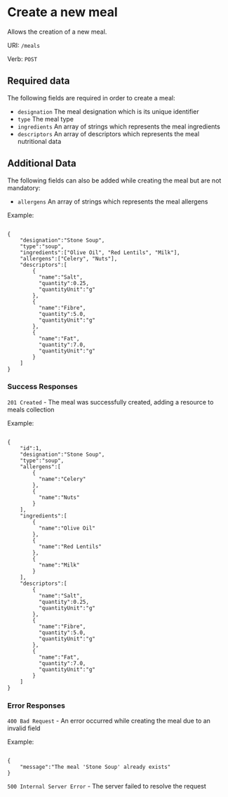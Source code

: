 # Create a new meal

Allows the creation of a new meal.

URI: `/meals`

Verb: `POST`

## Required data

The following fields are required in order to create a meal:

- `designation` The meal designation which is its unique identifier
- `type` The meal type
- `ingredients` An array of strings which represents the meal ingredients
- `descriptors` An array of descriptors which represents the meal nutritional data

## Additional Data

The following fields can also be added while creating the meal but are not mandatory:

- `allergens` An array of strings which represents the meal allergens

Example:

```

{
    "designation":"Stone Soup",
    "type":"soup",
    "ingredients":["Olive Oil", "Red Lentils", "Milk"],
    "allergens":["Celery", "Nuts"],
    "descriptors":[
        {
          "name":"Salt",
          "quantity":0.25,
          "quantityUnit":"g"
        },
        {
          "name":"Fibre",
          "quantity":5.0,
          "quantityUnit":"g"
        },
        {
          "name":"Fat",
          "quantity":7.0,
          "quantityUnit":"g"
        }
    ]
}

```

### Success Responses

`201 Created` - The meal was successfully created, adding a resource to meals collection

Example:

```

{
    "id":1,
    "designation":"Stone Soup",
    "type":"soup",
    "allergens":[
        {
          "name":"Celery"
        },
        {
          "name":"Nuts"
        }
    ],
    "ingredients":[
        {
          "name":"Olive Oil"
        },
        {
          "name":"Red Lentils"
        },
        {
          "name":"Milk"
        }
    ],
    "descriptors":[
        {
          "name":"Salt",
          "quantity":0.25,
          "quantityUnit":"g"
        },
        {
          "name":"Fibre",
          "quantity":5.0,
          "quantityUnit":"g"
        },
        {
          "name":"Fat",
          "quantity":7.0,
          "quantityUnit":"g"
        }
    ]
}

```

### Error Responses

`400 Bad Request` - An error occurred while creating the meal due to an invalid field

Example:

```

{
    "message":"The meal 'Stone Soup' already exists"
}

```

`500 Internal Server Error` - The server failed to resolve the request